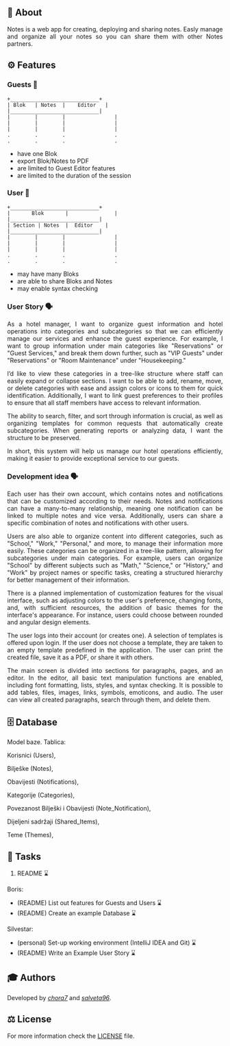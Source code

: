 ## 📝 About

<div align="justify">
Notes is a web app for creating, deploying and sharing notes. Easly manage and organize
all your notes so you can share them with other Notes partners.
</div>

## ⚙️ Features

### Guests 👥

```
+_____________________________+
| Blok   | Notes  |    Editor   |
|_____________________________|
|        |        |                |
|        |        |                |
|        |        |                |
.        .        .                .
.        .        .                .
```

<!-- As they cannot save changes and are limited to sessions, Guests work on one 
Blok. They may have as much Notes as they wish. They are limited to Print or Export
to PDF, seperate Notes or a whole Blok (no sharing). They may use all the tools for
typography (fonts, colors, bullets, lists, spell check). They may import tables, files,
pictures, URL-s, symbols to their Notes. Drawing is also enabled. -->

- have one Blok
- export Blok/Notes to PDF
- are limited to Guest Editor features
- are limited to the duration of the session

### User 👤

```
+_____________________________+
|       Blok       |               |
|_____________________________|
| Section | Notes  |  Editor    |
|_____________________________|
|        |        |                |
|        |        |                |
|        |        |                |
.        .        .                .
.        .        .                .
```

- may have many Bloks
- are able to share Bloks and Notes 
- may enable syntax checking

### User Story 🗣️

<div align="justify">
As a hotel manager, I want to organize guest information and hotel operations into categories and subcategories so that we can efficiently manage our services and enhance the guest experience. For example, I want to group information under main categories like "Reservations" or "Guest Services," and break them down further, such as "VIP Guests" under "Reservations" or "Room Maintenance" under "Housekeeping."

I’d like to view these categories in a tree-like structure where staff can easily expand or collapse sections. I want to be able to add, rename, move, or delete categories with ease and assign colors or icons to them for quick identification. Additionally, I want to link guest preferences to their profiles to ensure that all staff members have access to relevant information.

The ability to search, filter, and sort through information is crucial, as well as organizing templates for common requests that automatically create subcategories. When generating reports or analyzing data, I want the structure to be preserved.

In short, this system will help us manage our hotel operations efficiently, making it easier to provide exceptional service to our guests.
</div>


### Development idea 🗣️

<div align="justify">
Each user has their own account, which contains notes and notifications that can be customized according to their needs. Notes and notifications can have a many-to-many relationship, meaning one notification can be linked to multiple notes and vice versa. Additionally, users can share a specific combination of notes and notifications with other users.

Users are also able to organize content into different categories, such as "School," "Work," "Personal," and more, to manage their information more easily. These categories can be organized in a tree-like pattern, allowing for subcategories under main categories. For example, users can organize "School" by different subjects such as "Math," "Science," or "History," and "Work" by project names or specific tasks, creating a structured hierarchy for better management of their information.

There is a planned implementation of customization features for the visual interface, such as adjusting colors to the user's preference, changing fonts, and, with sufficient resources, the addition of basic themes for the interface's appearance. For instance, users could choose between rounded and angular design elements.

The user logs into their account (or creates one). A selection of templates is offered upon login. If the user does not choose a template, they are taken to an empty template predefined in the application. The user can print the created file, save it as a PDF, or share it with others.

The main screen is divided into sections for paragraphs, pages, and an editor. In the editor, all basic text manipulation functions are enabled, including font formatting, lists, styles, and syntax checking. It is possible to add tables, files, images, links, symbols, emoticons, and audio. The user can view all created paragraphs, search through them, and delete them.
</div>

## 🗄️ Database

Model baze.
Tablica:

Korisnici (Users),

Bilješke (Notes),

Obavijesti (Notifications),

Kategorije (Categories),

Povezanost Bilješki i Obavijesti (Note_Notification),

Dijeljeni sadržaji (Shared_Items),

Teme (Themes),

## 📌 Tasks

1. README ⌛️

Boris:  
- (README) List out features for Guests and Users ⌛️
- (README) Create an example Database ⌛️

Silvestar:  
- (personal) Set-up working environment (IntelliJ IDEA and Git) ⌛️
- (README) Write an Example User Story ⌛️

## 🎓 Authors

Developed by [*chora7*](https://github.com/chora7) and [*salveta96*](https://github.com/salveta96).

## ⚖️  License

For more information check the [LICENSE](LICENSE) file.
